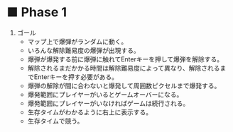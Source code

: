 # ■ Phase 1

1. ゴール
    - マップ上で爆弾がランダムに動く。
    - いろんな解除難易度の爆弾が出現する。
    - 爆弾が爆発する前に爆弾に触れてEnterキーを押して爆弾を解除する。
    - 解除されるまだかかる時間は解除難易度によって異なり、解除されるまでEnterキーを押す必要がある。
    - 爆弾の解除が間に合わないと爆発して周囲数ピクセルまで爆発する。
    - 爆発範囲にプレイヤーがいるとゲームオーバーになる。
    - 爆発範囲にプレイヤーがいなければゲームは続行される。
    - 生存タイムがわかるように右上に表示する。
    - 生存タイムで競う。